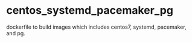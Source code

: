 # centos_systemd_pacemaker_pg

dockerfile to build  images which includes centos7, systemd, pacemaker, and pg.
